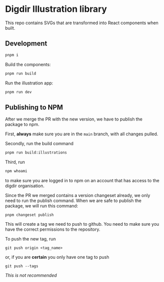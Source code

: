 # Digdir Illustration library

This repo contains SVGs that are transformed into React components when built.

## Development

```bash
pnpm i
```

Build the components:

```bash
pnpm run build
```

Run the illustration app:

```bash
pnpm run dev
```

## Publishing to NPM

After we merge the PR with the new version, we have to publish the package to npm.

First, **always** make sure you are in the `main` branch, with all changes pulled.

Secondly, run the build command 
```bash
pnpm run build:illustrations
```

Third, run 
```bash
npm whoami
```
to make sure you are logged in to npm on an account that has access to the digdir organisation.

Since the PR we merged contains a version changeset already, we only need to run the publish command.
When we are safe to publish the package, we will run this command:

```shell
pnpm changeset publish
```

This will create a tag we need to push to github.
You need to make sure you have the correct permissions to the repository.

To push the new tag, run

```shell
git push origin <tag_name>
```

or, if you are **certain** you only have one tag to push

```shell
git push --tags
```

_This is not recommended_